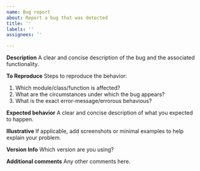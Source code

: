```yaml
---
name: Bug report
about: Report a bug that was detected
title: ''
labels: ''
assignees: ''

---
```


**Description**
A clear and concise description of the bug and the associated functionality.

**To Reproduce**
Steps to reproduce the behavior:
1. Which module/class/function is affected?
2. What are the circumstances under which the bug appears? 
3. What is the exact error-message/errorous behavious?


**Expected behavior**
A clear and concise description of what you expected to happen.

**Illustrative**
If applicable, add screenshots or minimal examples to help explain your problem.

**Version Info**
 Which version are you using? 

**Additional comments**
Any other comments here.
